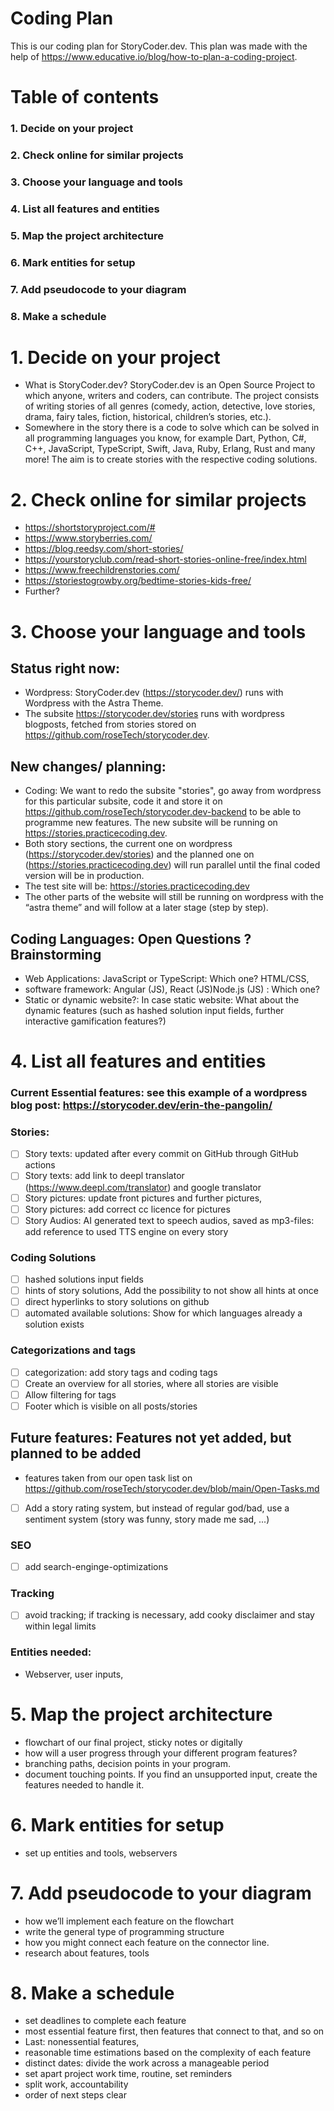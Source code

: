 # Coding Plan

This is our coding plan for StoryCoder.dev. This plan was made with the help of https://www.educative.io/blog/how-to-plan-a-coding-project. 

# Table of contents

### 1. Decide on your project
### 2. Check online for similar projects
### 3. Choose your language and tools
### 4. List all features and entities
### 5. Map the project architecture
### 6. Mark entities for setup
### 7. Add pseudocode to your diagram
### 8. Make a schedule

# 1. Decide on your project
- What is StoryCoder.dev? StoryCoder.dev is an Open Source Project to which anyone, writers and coders, can contribute. The project consists of writing stories of all genres (comedy, action, detective, love stories, drama, fairy tales, fiction, historical, children’s stories, etc.).
- Somewhere in the story there is a code to solve which can be solved in all programming languages you know, for example Dart, Python, C#, C++, JavaScript, TypeScript, Swift, Java, Ruby, Erlang, Rust and many more! The aim is to create stories with the respective coding solutions.

# 2. Check online for similar projects
- https://shortstoryproject.com/#
- https://www.storyberries.com/
- https://blog.reedsy.com/short-stories/
- https://yourstoryclub.com/read-short-stories-online-free/index.html
- https://www.freechildrenstories.com/
- https://storiestogrowby.org/bedtime-stories-kids-free/
- Further? 

# 3. Choose your language and tools
## Status right now: 
- Wordpress: StoryCoder.dev (https://storycoder.dev/) runs with Wordpress with the Astra Theme.
- The subsite https://storycoder.dev/stories runs with wordpress blogposts, fetched from stories stored on https://github.com/roseTech/storycoder.dev.
## New changes/ planning: 
- Coding: We want to redo the subsite "stories", go away from wordpress for this particular subsite, code it and store it on https://github.com/roseTech/storycoder.dev-backend to be able to programme new features. The new subsite will be running on https://stories.practicecoding.dev.
- Both story sections, the current one on wordpress (https://storycoder.dev/stories) and the planned one on (https://stories.practicecoding.dev) will run parallel until the final coded version will be in production. 
- The test site will be: https://stories.practicecoding.dev
- The other parts of the website will still be running on wordpress with the “astra theme” and will follow at a later stage (step by step).

## Coding Languages: Open Questions ? Brainstorming 
- Web Applications: JavaScript or TypeScript: Which one? HTML/CSS, 
- software framework: Angular (JS), React (JS)Node.js (JS) : Which one?
- Static or dynamic website?: In case static website: What about the dynamic features (such as hashed solution input fields, further interactive gamification features?) 

# 4. List all features and entities 
### Current Essential features: see this example of a wordpress blog post: https://storycoder.dev/erin-the-pangolin/
### Stories:
- [ ] Story texts: updated after every commit on GitHub through GitHub actions
- [ ] Story texts: add link to deepl translator (https://www.deepl.com/translator) and google translator 
- [ ] Story pictures: update front pictures and further pictures, 
- [ ] Story pictures: add correct cc licence for pictures
- [ ] Story Audios: AI generated text to speech audios, saved as mp3-files: add reference to used TTS engine on every story
### Coding Solutions
- [ ] hashed solutions input fields
- [ ] hints of story solutions, Add the possibility to not show all hints at once
- [ ] direct hyperlinks to story solutions on github
- [ ] automated available solutions: Show for which languages already a solution exists
### Categorizations and tags  
- [ ] categorization: add story tags and coding tags
- [ ] Create an overview for all stories, where all stories are visible
- [ ] Allow filtering for tags
- [ ] Footer which is visible on all posts/stories

## Future features: Features not yet added, but planned to be added 
- features taken from our open task list on https://github.com/roseTech/storycoder.dev/blob/main/Open-Tasks.md
- [ ] Add a story rating system, but instead of regular god/bad, use a sentiment system (story was funny, story made me sad, ...)
### SEO
- [ ] add search-enginge-optimizations
### Tracking
- [ ] avoid tracking; if tracking is necessary, add cooky disclaimer and stay within legal limits
### Entities needed: 
- Webserver, user inputs,

# 5. Map the project architecture
- flowchart of our final project, sticky notes or digitally
- how will a user progress through your different program features?
- branching paths, decision points in your program. 
- document touching points. If you find an unsupported input, create the features needed to handle it.

# 6. Mark entities for setup
- set up entities and tools, webservers

# 7. Add pseudocode to your diagram
- how we’ll implement each feature on the flowchart
- write the general type of programming structure 
- how you might connect each feature on the connector line. 
- research about features, tools

# 8. Make a schedule
- set deadlines to complete each feature
- most essential feature first, then features that connect to that, and so on
- Last:  nonessential features, 
- reasonable time estimations based on the complexity of each feature
- distinct dates: divide the work across a manageable period
- set apart project work time, routine, set reminders
- split work, accountability
- order of next steps clear
